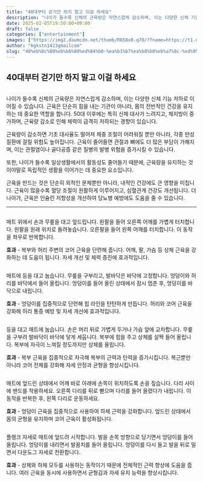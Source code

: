 ```yaml
---
title: "40대부터 걷기만 하지 말고 이걸 하세요"
description: "나이가 들수록 신체의 근육량은 자연스럽게 감소하며, 이는 다양한 신체 기능 저하로 이어질 수 있습니다. 근육은 단순히 힘을 내는 기관이 아니라, 몸의 전반적인 건강을 유지하는 데 중요한 역할을 합니다. 50대 이후에는 특히 신체 대사가 느려지고, 체지방이 증가하며, 근"
date: 2025-02-05T19:50:00+09:00
draft: false
categories: ["entertainment"]
images: ["https://img2.daumcdn.net/thumb/R658x0.q70/?fname=https://t1.daumcdn.net/news/202412/15/tenbody/20241215073057239fuff.jpg", "https://t1.daumcdn.net/news/202412/15/tenbody/20241215073057524rzto.gif", "https://t1.daumcdn.net/news/202412/15/tenbody/20241215073057924pndi.gif", "https://t1.daumcdn.net/news/202412/15/tenbody/20241215073058732dxle.gif", "https://t1.daumcdn.net/news/202412/15/tenbody/20241215073059060infr.gif"]
author: "kgkstn1423gmailcom"
slug: "40%eb%8c%80%eb%b6%80%ed%84%b0-%ea%b1%b7%ea%b8%b0%eb%a7%8c-%ed%95%98%ec%a7%80-%eb%a7%90%ea%b3%a0-%ec%9d%b4%ea%b1%b8-%ed%95%98%ec%84%b8%ec%9a%94"
---
```


<h2 >40대부터 걷기만 하지 말고 이걸 하세요</h2> <figure ><img src="https://img2.daumcdn.net/thumb/R658x0.q70/?fname=https://t1.daumcdn.net/news/202412/15/tenbody/20241215073057239fuff.jpg" alt=""/></figure> <p>나이가 들수록 신체의 근육량은 자연스럽게 감소하며, 이는 다양한 신체 기능 저하로 이어질 수 있습니다. 근육은 단순히 힘을 내는 기관이 아니라, 몸의 전반적인 건강을 유지하는 데 중요한 역할을 합니다. 50대 이후에는 특히 신체 대사가 느려지고, 체지방이 증가하며, 근육량 감소로 인해 체력이 급격히 저하되는 경향이 있습니다.</p> <p>근육량이 감소하면 기초 대사율도 떨어져 체중 조절이 어려워질 뿐만 아니라, 각종 만성 질환에 걸릴 위험도 높아집니다. 근육이 줄어들면 관절과 뼈에도 더 많은 부담이 가해지며, 이는 관절염이나 골다공증 같은 질병의 발병 위험을 증가시킬 수 있습니다.</p> <p>또한, 나이가 들수록 일상생활에서의 활동성도 줄어들기 때문에, 근육량을 유지하는 것이야말로 독립적인 생활을 이어가는 데 중요한 요소입니다.</p> <p>근육을 만드는 것은 단순히 외적인 문제뿐만 아니라, 내적인 건강에도 큰 영향을 미칩니다. 근육이 많을수록 혈당 조절이 원활하게 이루어지고, 심혈관계 건강도 개선됩니다. 더 나아가, 근육은 인슐린 저항성을 개선하여 당뇨병 예방에도 도움을 줄 수 있습니다.</p> <hr /> <figure ><img src="https://t1.daumcdn.net/news/202412/15/tenbody/20241215073057524rzto.gif" alt=""/></figure> <p>매트 위에서 손과 무릎을 대고 엎드립니다. 왼팔을 들어 오른쪽 어깨를 가볍게 터치합니다. 왼팔을 원래 위치로 돌려놓습니다. 오른팔을 들어 왼쪽 어깨를 터치합니다. 이 동작을 좌우로 반복합니다.</p> <p><strong>효과</strong> - 복부와 허리 주변의 코어 근육을 단련해 줍니다. 어깨, 팔, 가슴 등 상체 근육을 강화하는 데 도움이 됩니다. 자세 개선 및 체력 증진에 효과적입니다.</p> <figure ><img src="https://t1.daumcdn.net/news/202412/15/tenbody/20241215073057924pndi.gif" alt=""/></figure> <p>매트에 등을 대고 눕습니다. 무릎을 구부리고, 발바닥은 바닥에 고정합니다. 엉덩이와 허리를 바닥에서 들어 올립니다. 엉덩이를 들어 올린 상태에서 잠시 멈춘 후, 엉덩이를 바닥으로 내립니다.</p> <p><strong>효과</strong> - 엉덩이를 집중적으로 단련해 힙 라인을 탄탄하게 만듭니다. 허리와 코어 근육을 강화해 허리 통증 예방 및 자세 개선에 효과적입니다.</p> <figure ><img src="https://t1.daumcdn.net/news/202412/15/tenbody/20241215073058732dxle.gif" alt=""/></figure> <p>등을 대고 매트에 눕습니다. 손은 머리 뒤로 가볍게 두거나 가슴 앞에 교차합니다. 무릎을 구부려 발바닥이 바닥에 닿게 세웁니다. 복부에 힘을 주고 상체를 살짝 들어 올립니다. 복부에 자극이 느껴질 정도까지만 상체를 올립니다.</p> <p><strong>효과</strong> - 복부 근육을 집중적으로 자극해 복부의 근력과 탄력을 증가시킵니다. 복근뿐만 아니라 코어 전체를 강화해 자세 안정과 균형을 향상시킵니다.</p> <figure ><img src="https://t1.daumcdn.net/news/202412/15/tenbody/20241215073059060infr.gif" alt=""/></figure> <p>매트에 엎드린 상태에서 어깨 바로 아래에 손목이 위치하도록 손을 짚습니다. 다리 사이에 밴드를 착용하세요. 오른쪽 다리를 뒤로 뻗으며 다리를 들어 올렸다가 내립니다. 이 동작을 반복한 후, 왼쪽 다리로 운동하세요.</p> <p><strong>효과</strong> - 엉덩이 근육을 집중적으로 사용하여 하체 근력을 강화합니다. 엎드린 상태에서 몸의 균형을 유지하며 코어 근육이 활성화됩니다.</p> <figure ><img src="https://t1.daumcdn.net/news/202412/15/tenbody/20241215073059618whil.gif" alt=""/></figure> <p>플랭크 자세로 매트에 엎드려 시작합니다. 발을 손목 방향으로 당기면서 엉덩이를 들어 올립니다. 엉덩이를 내리면서 발꿈치를 들어 올립니다. 엉덩이를 다시 들고 발을 뒤로 밀면서 다운도그 자세로 전환합니다.</p> <p><strong>효과</strong> - 상체와 하체 모두를 사용하는 동작이기 때문에 전체적인 근력 향상에 도움을 줍니다. 여러 근육을 동시에 사용하면서 균형감과 자세 유지 능력을 향상시킵니다.</p>